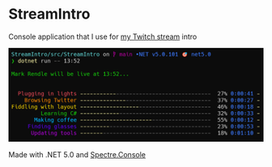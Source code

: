 # StreamIntro
Console application that I use for [my Twitch stream](https://www.twitch.tv/markrendle) intro

![screenshot](https://raw.githubusercontent.com/markrendle/StreamIntro/main/assets/screenshot.png)

Made with .NET 5.0 and [Spectre.Console](https://spectresystems.github.io/spectre.console/)
